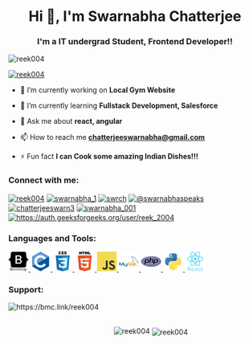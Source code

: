 <h1 align="center">Hi 👋, I'm Swarnabha Chatterjee</h1>
<h3 align="center">I'm a IT undergrad Student, Frontend Developer!!</h3>

<p align="left"> <img src="https://komarev.com/ghpvc/?username=reek004&label=Profile%20views&color=0e75b6&style=flat" alt="reek004" /> </p>

<p align="left"> <a href="https://github.com/ryo-ma/github-profile-trophy"><img src="https://github-profile-trophy.vercel.app/?username=reek004" alt="reek004" /></a> </p>

- 🔭 I’m currently working on **Local Gym Website**

- 🌱 I’m currently learning **Fullstack Development, Salesforce**

- 💬 Ask me about **react, angular**

- 📫 How to reach me **chatterjeeswarnabha@gmail.com**

- ⚡ Fun fact **I can Cook some amazing Indian Dishes!!!**

<h3 align="left">Connect with me:</h3>
<p align="left">
<a href="https://dev.to/reek004" target="blank"><img align="center" src="https://raw.githubusercontent.com/rahuldkjain/github-profile-readme-generator/master/src/images/icons/Social/devto.svg" alt="reek004" height="30" width="40" /></a>
<a href="https://twitter.com/swarnabha_1" target="blank"><img align="center" src="https://raw.githubusercontent.com/rahuldkjain/github-profile-readme-generator/master/src/images/icons/Social/twitter.svg" alt="swarnabha_1" height="30" width="40" /></a>
<a href="https://linkedin.com/in/swrch" target="blank"><img align="center" src="https://raw.githubusercontent.com/rahuldkjain/github-profile-readme-generator/master/src/images/icons/Social/linked-in-alt.svg" alt="swrch" height="30" width="40" /></a>
<a href="https://hashnode.com/@swarnabhaspeaks" target="blank"><img align="center" src="https://raw.githubusercontent.com/rahuldkjain/github-profile-readme-generator/master/src/images/icons/Social/hashnode.svg" alt="@swarnabhaspeaks" height="30" width="40" /></a>
<a href="https://www.hackerrank.com/chatterjeeswarn3" target="blank"><img align="center" src="https://raw.githubusercontent.com/rahuldkjain/github-profile-readme-generator/master/src/images/icons/Social/hackerrank.svg" alt="chatterjeeswarn3" height="30" width="40" /></a>
<a href="https://www.leetcode.com/swarnabha_001" target="blank"><img align="center" src="https://raw.githubusercontent.com/rahuldkjain/github-profile-readme-generator/master/src/images/icons/Social/leet-code.svg" alt="swarnabha_001" height="30" width="40" /></a>
<a href="https://auth.geeksforgeeks.org/user/https://auth.geeksforgeeks.org/user/reek_2004" target="blank"><img align="center" src="https://raw.githubusercontent.com/rahuldkjain/github-profile-readme-generator/master/src/images/icons/Social/geeks-for-geeks.svg" alt="https://auth.geeksforgeeks.org/user/reek_2004" height="30" width="40" /></a>
</p>

<h3 align="left">Languages and Tools:</h3>
<p align="left"> <a href="https://getbootstrap.com" target="_blank" rel="noreferrer"> <img src="https://raw.githubusercontent.com/devicons/devicon/master/icons/bootstrap/bootstrap-plain-wordmark.svg" alt="bootstrap" width="40" height="40"/> </a> <a href="https://www.cprogramming.com/" target="_blank" rel="noreferrer"> <img src="https://raw.githubusercontent.com/devicons/devicon/master/icons/c/c-original.svg" alt="c" width="40" height="40"/> </a> <a href="https://www.w3schools.com/css/" target="_blank" rel="noreferrer"> <img src="https://raw.githubusercontent.com/devicons/devicon/master/icons/css3/css3-original-wordmark.svg" alt="css3" width="40" height="40"/> </a> <a href="https://www.w3.org/html/" target="_blank" rel="noreferrer"> <img src="https://raw.githubusercontent.com/devicons/devicon/master/icons/html5/html5-original-wordmark.svg" alt="html5" width="40" height="40"/> </a> <a href="https://developer.mozilla.org/en-US/docs/Web/JavaScript" target="_blank" rel="noreferrer"> <img src="https://raw.githubusercontent.com/devicons/devicon/master/icons/javascript/javascript-original.svg" alt="javascript" width="40" height="40"/> </a> <a href="https://www.mysql.com/" target="_blank" rel="noreferrer"> <img src="https://raw.githubusercontent.com/devicons/devicon/master/icons/mysql/mysql-original-wordmark.svg" alt="mysql" width="40" height="40"/> </a> <a href="https://www.php.net" target="_blank" rel="noreferrer"> <img src="https://raw.githubusercontent.com/devicons/devicon/master/icons/php/php-original.svg" alt="php" width="40" height="40"/> </a> <a href="https://www.python.org" target="_blank" rel="noreferrer"> <img src="https://raw.githubusercontent.com/devicons/devicon/master/icons/python/python-original.svg" alt="python" width="40" height="40"/> </a> <a href="https://reactjs.org/" target="_blank" rel="noreferrer"> <img src="https://raw.githubusercontent.com/devicons/devicon/master/icons/react/react-original-wordmark.svg" alt="react" width="40" height="40"/> </a> </p>

<h3 align="left">Support:</h3>
<p><a href="https://www.buymeacoffee.com/reek004"> <img align="left" src="https://cdn.buymeacoffee.com/buttons/v2/default-yellow.png" height="50" width="210" alt="https://bmc.link/reek004" /></a></p><br><br>

<p><img align="left" src="https://github-readme-stats.vercel.app/api/top-langs?username=reek004&show_icons=true&locale=en&layout=compact" alt="reek004" /></p>

<p>&nbsp;<img align="center" src="https://github-readme-stats.vercel.app/api?username=reek004&show_icons=true&locale=en" alt="reek004" /></p>
